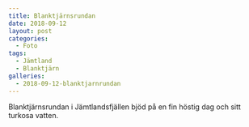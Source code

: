 ```yaml
---
title: Blanktjärnsrundan
date: 2018-09-12
layout: post
categories:
  - Foto
tags:
  - Jämtland
  - Blanktjärn
galleries:
  - 2018-09-12-blanktjarnrundan
---
```


Blanktjärnsrundan i Jämtlandsfjällen bjöd på en fin höstig dag och sitt turkosa vatten.
